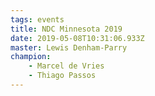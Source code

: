 ```yaml
---
tags: events
title: NDC Minnesota 2019
date: 2019-05-08T10:31:06.933Z
master: Lewis Denham-Parry
champion:
    - Marcel de Vries
    - Thiago Passos
---
```



